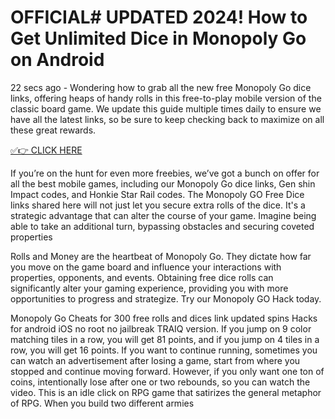 # OFFICIAL# UPDATED 2024! How to Get Unlimited Dice in Monopoly Go on Android

22 secs ago - Wondering how to grab all the new free Monopoly Go dice links, offering heaps of handy rolls in this free-to-play mobile version of the classic board game. We update this guide multiple times daily to ensure we have all the latest links, so be sure to keep checking back to maximize on all these great rewards.

[✅👉 CLICK HERE
](https://appbitly.com/Monopoly-Go-Dice)

If you’re on the hunt for even more freebies, we’ve got a bunch on offer for all the best mobile games, including our Monopoly Go dice links, Gen shin Impact codes, and Honkie Star Rail codes. The Monopoly GO Free Dice links shared here will not just let you secure extra rolls of the dice. It's a strategic advantage that can alter the course of your game. Imagine being able to take an additional turn, bypassing obstacles and securing coveted properties

Rolls and Money are the heartbeat of Monopoly Go. They dictate how far you move on the game board and influence your interactions with properties, opponents, and events. Obtaining free dice rolls can significantly alter your gaming experience, providing you with more opportunities to progress and strategize. Try our Monopoly GO Hack today.

Monopoly Go Cheats for 300 free rolls and dices link updated spins Hacks for android iOS no root no jailbreak TRAIQ version. If you jump on 9 color matching tiles in a row, you will get 81 points, and if you jump on 4 tiles in a row, you will get 16 points. If you want to continue running, sometimes you can watch an advertisement after losing a game, start from where you stopped and continue moving forward. However, if you only want one ton of coins, intentionally lose after one or two rebounds, so you can watch the video. This is an idle click on RPG game that satirizes the general metaphor of RPG. When you build two different armies
